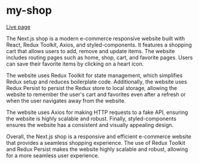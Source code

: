 # my-shop

<a href='https://my-shop-dimahavr.vercel.app/' >Live page</a>

The Next.js shop is a modern e-commerce  responsive website built with React, Redux Toolkit, Axios, and styled-components. It features a shopping cart that allows users to add, remove and update items. The website includes routing pages such as home, shop, cart, and favorite pages. Users can save their favorite items by clicking on a heart icon.

The website uses Redux Toolkit for state management, which simplifies Redux setup and reduces boilerplate code. Additionally, the website uses Redux Persist to persist the Redux store to local storage, allowing the website to remember the user's cart and favorites even after a refresh or when the user navigates away from the website.

The website uses Axios for making HTTP requests to a fake API, ensuring the website is highly scalable and robust. Finally, styled-components ensures the website has a consistent and visually appealing design.

Overall, the Next.js shop is a responsive and efficient e-commerce website that provides a seamless shopping experience. The use of Redux Toolkit and Redux Persist makes the website highly scalable and robust, allowing for a more seamless user experience.
